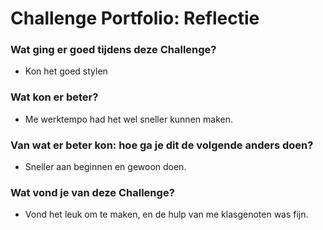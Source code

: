 # Challenge Portfolio: Reflectie

### Wat ging er goed tijdens deze Challenge?
- Kon het goed stylen

### Wat kon er beter?
- Me werktempo had het wel sneller kunnen maken.

### Van wat er beter kon: hoe ga je dit de volgende anders doen?
- Sneller aan beginnen en gewoon doen.

### Wat vond je van deze Challenge? 
- Vond het leuk om te maken, en de hulp van me klasgenoten was fijn.